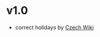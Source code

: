 # v1.0

- correct holidays by [Czech Wiki](https://cs.wikipedia.org/wiki/%C4%8Cesk%C3%BD_st%C3%A1tn%C3%AD_sv%C3%A1tek#Omezen%C3%AD_prodeje_o_sv%C3%A1tc%C3%ADch)
